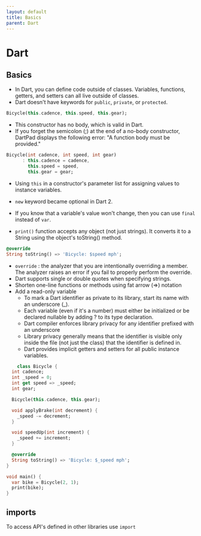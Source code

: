 ```yaml
---
layout: default
title: Basics
parent: Dart
---
```


# Dart 

## Basics 

* In Dart, you can define code outside of classes. Variables, functions, getters, and setters can all live outside of classes.
* Dart doesn't have keywords for `public`, `private`, or `protected`.

```dart 
Bicycle(this.cadence, this.speed, this.gear);
```

* This constructor has no body, which is valid in Dart.
* If you forget the semicolon (;) at the end of a no-body constructor, DartPad displays the following error: "A function body must be provided."

```dart
Bicycle(int cadence, int speed, int gear)
      : this.cadence = cadence,
        this.speed = speed,
        this.gear = gear;
```

* Using `this` in a constructor's parameter list for assigning values to instance variables.
* `new` keyword became optional in Dart 2.
* If you know that a variable's value won't change, then you can use `final` instead of `var`.

* `print()` function accepts any object (not just strings). It converts it to a String using the object's toString() method.


```dart
@override
String toString() => 'Bicycle: $speed mph';
```

* `override` :  the analyzer that you are intentionally overriding a member. The analyzer raises an error if you fail to properly perform the override.
* Dart supports single or double quotes when specifying strings.
* Shorten one-line functions or methods using fat arrow (=>) notation
* Add a read-only variable
    * To mark a Dart identifier as private to its library, start its name with an underscore (_).
    * Each variable (even if it's a number) must either be initialized or be declared nullable by adding ? to its type declaration.
    *  Dart compiler enforces library privacy for any identifier prefixed with an underscore
    * Library privacy generally means that the identifier is visible only inside the file (not just the class) that the identifier is defined in.
    * Dart provides implicit getters and setters for all public instance variables.
    

```dart
    class Bicycle {
  int cadence;
  int _speed = 0;
  int get speed => _speed;
  int gear;

  Bicycle(this.cadence, this.gear);

  void applyBrake(int decrement) {
    _speed -= decrement;
  }

  void speedUp(int increment) {
    _speed += increment;
  }

  @override
  String toString() => 'Bicycle: $_speed mph';
}

void main() {
  var bike = Bicycle(2, 1);
  print(bike);
}

```
## imports

To access API's defined in other libraries use `import `



